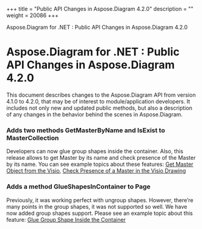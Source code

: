 +++
title = "Public API Changes in Aspose.Diagram 4.2.0" 
description = "" 
weight = 20086 
+++

Aspose.Diagram for .NET : Public API Changes in Aspose.Diagram 4.2.0  

# Aspose.Diagram for .NET : Public API Changes in Aspose.Diagram 4.2.0


This document describes changes to the Aspose.Diagram API from version 4.1.0 to 4.2.0, that may be of interest to module/application developers. It includes not only new and updated public methods, but also a description of any changes in the behavior behind the scenes in Aspose.Diagram. 

### Adds two methods GetMasterByName and IsExist to MasterCollection

Developers can now glue group shapes inside the container. Also, this release allows to get Master by its name and check presence of the Master by its name. You can see example topics about these features: [Get Master Object from the Visio](/pages/createpage.action?spaceKey=diagramnet&title=Get+Master+Object+from+Drawing&linkCreation=true&fromPageId=18350110), [Check Presence of a Master in the Visio Drawing](/pages/createpage.action?spaceKey=diagramnet&title=Check+Presence+of+a+Master+in+the+Visio+Drawing&linkCreation=true&fromPageId=18350110)

### Adds a method GlueShapesInContainer to Page

Previously, it was working perfect with ungroup shapes. However, there’re many points in the group shapes, it was not supported so well. We have now added group shapes support. Please see an example topic about this feature: [Glue Group Shape Inside the Container](/pages/createpage.action?spaceKey=diagramnet&title=Glue+Shapes+Inside+the+Container&linkCreation=true&fromPageId=18350110)

